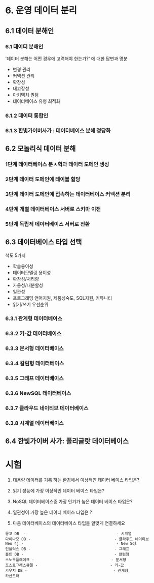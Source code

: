 # 6. 운영 데이터 분리

## 6.1 데이터 분해인
### 6.1 데이터 분해인
'데이터 분해는 어떤 경우에 고려해야 한는가?' 에 대한 답변과 명분
- 변경 관리
- 커넥션 관리
- 확장성
- 내고장성
- 아키텍처 퀀텀
- 데이터베이스 유형 최적화
### 6.1.2 데이터 통합인
### 6.1.3 한빛가이버사가 : 데이터베이스 분해 정당화

## 6.2 모놀리식 데이터 분해
### 1단계 데이터베이스 분ㅅ헉과 데이터 도메인 생성
### 2단계 데이터 도메인에 테이블 할당
### 3단계 데이터 도메인에 접속하는 데이터베이스 커넥션 분리
### 4단계 개별 데이터베이스 서버로 스키마 이전
### 5단계 독립적 데이터베이스 서버로 전환

## 6.3 데이터베이스 타입 선택
척도 5가지 
- 학습용이성
- 데이터모델링 용이성
- 확장성/처리량
- 가용성/내분할성
- 일관성
- 프로그래밍 언어지원, 제품성숙도, SQL지원, 커뮤니티
- 읽기/쓰기 우선순위

### 6.3.1 관계형 데이터베이스
### 6.3.2 키-값 데이터베이스
### 6.3.3 문서형 데이터베이스
### 6.3.4 칼럼형 데이터베이스
### 6.3.5 그래프 데이터베이스
### 6.3.6 NewSQL 데이터베이스
### 6.3.7 클라우드 네이티브 데이터베이스
### 6.3.8 시계열 데이터베이스

## 6.4 한빛가이버 사가: 폴리글랏 데이터베이스



# 시험
1. 대용량 데이터를 기록 하는 환경에서 이상적인 데이터 베이스 타입은?

2. 읽기 성능에 가장 이상적인 데이터 베이스 타입은?

3. NoSQL 데이터베이스중 가장 인기가 높은 데이터 베이스 타입은?

4. 일관성이 가장 높은 데이터 베이스 타입은 ?

5. 다음 데이터베이스의 데이터베이스 타입을 알맞게 연결하세요
```
몽고 DB  -                                        - 시계열
다이나모 DB -                                     - 클라우드 네이티브
Neo 4j -                                         - New Sql
인플럭스 DB -                                     - 그래프
볼트 DB -                                        - 칼럼형
스노우플레이크 -                                  - 문서형
포스트그래스큐엘 -                                - 키-값
카우치 DB -                                      - 관계형
카산드라
```

